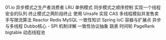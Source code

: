 01.io
异步模式之生产者消费者
LRU
单例模式
同步模式之顺序控制
实现一个线程安全的队列
终止模式之两阶段终止
使用 Unsafe 实现 CAS
多线程模拟并发售卖
手写限流算法
Reactor
Redis MySQL 一致性知识
Spring IoC 容器与扩展点
异步与多线程
Dubbo核心 - SPI 机制详解
⼀致性协议抽象
跳表
时间轮
PageRank
bigtable
动态线程池
